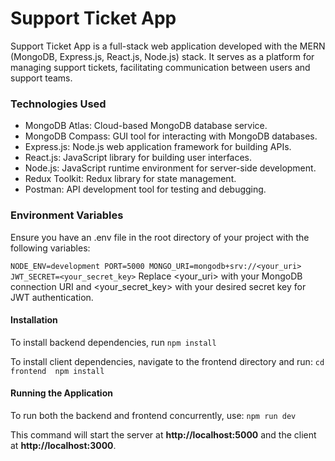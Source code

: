 # Support Ticket App
Support Ticket App is a full-stack web application developed with the MERN (MongoDB, Express.js, React.js, Node.js) stack. It serves as a platform for managing support tickets, facilitating communication between users and support teams.

### Technologies Used
- MongoDB Atlas: Cloud-based MongoDB database service.
- MongoDB Compass: GUI tool for interacting with MongoDB databases.
- Express.js: Node.js web application framework for building APIs.
- React.js: JavaScript library for building user interfaces.
- Node.js: JavaScript runtime environment for server-side development.
- Redux Toolkit: Redux library for state management.
- Postman: API development tool for testing and debugging.

### Environment Variables
Ensure you have an .env file in the root directory of your project with the following variables:

`NODE_ENV=development
PORT=5000
MONGO_URI=mongodb+srv://<your_uri>
JWT_SECRET=<your_secret_key>`
Replace <your_uri> with your MongoDB connection URI and <your_secret_key> with your desired secret key for JWT authentication.

#### Installation
To install backend dependencies, run 
`npm install`

To install client dependencies, navigate to the frontend directory and run:
`cd frontend 
npm install`

#### Running the Application
To run both the backend and frontend concurrently, use: `npm run dev`

This command will start the server at **http://localhost:5000** and the client at **http://localhost:3000**.
